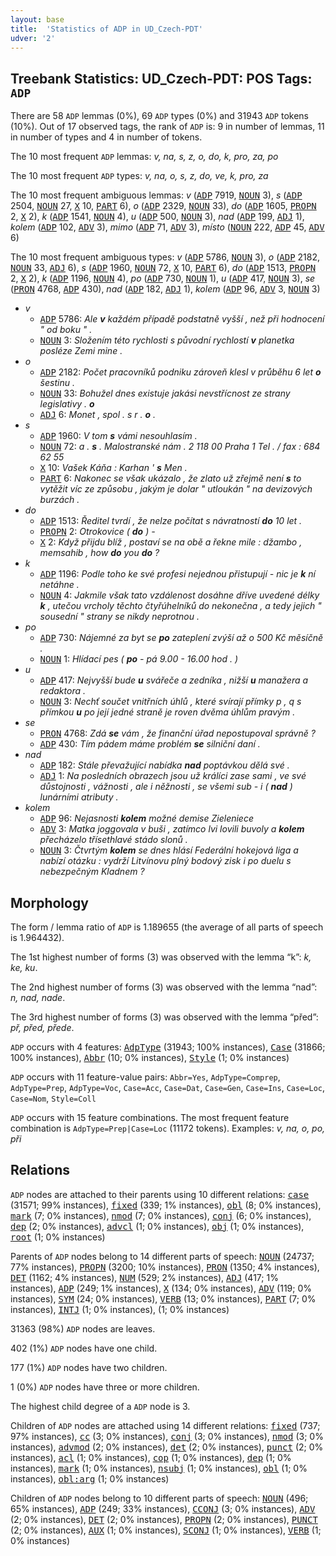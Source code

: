 ```yaml
---
layout: base
title:  'Statistics of ADP in UD_Czech-PDT'
udver: '2'
---
```


## Treebank Statistics: UD_Czech-PDT: POS Tags: `ADP`

There are 58 `ADP` lemmas (0%), 69 `ADP` types (0%) and 31943 `ADP` tokens (10%).
Out of 17 observed tags, the rank of `ADP` is: 9 in number of lemmas, 11 in number of types and 4 in number of tokens.

The 10 most frequent `ADP` lemmas: <em>v, na, s, z, o, do, k, pro, za, po</em>

The 10 most frequent `ADP` types:  <em>v, na, o, s, z, do, ve, k, pro, za</em>

The 10 most frequent ambiguous lemmas: <em>v</em> (<tt><a href="cs_pdt-pos-ADP.html">ADP</a></tt> 7919, <tt><a href="cs_pdt-pos-NOUN.html">NOUN</a></tt> 3), <em>s</em> (<tt><a href="cs_pdt-pos-ADP.html">ADP</a></tt> 2504, <tt><a href="cs_pdt-pos-NOUN.html">NOUN</a></tt> 27, <tt><a href="cs_pdt-pos-X.html">X</a></tt> 10, <tt><a href="cs_pdt-pos-PART.html">PART</a></tt> 6), <em>o</em> (<tt><a href="cs_pdt-pos-ADP.html">ADP</a></tt> 2329, <tt><a href="cs_pdt-pos-NOUN.html">NOUN</a></tt> 33), <em>do</em> (<tt><a href="cs_pdt-pos-ADP.html">ADP</a></tt> 1605, <tt><a href="cs_pdt-pos-PROPN.html">PROPN</a></tt> 2, <tt><a href="cs_pdt-pos-X.html">X</a></tt> 2), <em>k</em> (<tt><a href="cs_pdt-pos-ADP.html">ADP</a></tt> 1541, <tt><a href="cs_pdt-pos-NOUN.html">NOUN</a></tt> 4), <em>u</em> (<tt><a href="cs_pdt-pos-ADP.html">ADP</a></tt> 500, <tt><a href="cs_pdt-pos-NOUN.html">NOUN</a></tt> 3), <em>nad</em> (<tt><a href="cs_pdt-pos-ADP.html">ADP</a></tt> 199, <tt><a href="cs_pdt-pos-ADJ.html">ADJ</a></tt> 1), <em>kolem</em> (<tt><a href="cs_pdt-pos-ADP.html">ADP</a></tt> 102, <tt><a href="cs_pdt-pos-ADV.html">ADV</a></tt> 3), <em>mimo</em> (<tt><a href="cs_pdt-pos-ADP.html">ADP</a></tt> 71, <tt><a href="cs_pdt-pos-ADV.html">ADV</a></tt> 3), <em>místo</em> (<tt><a href="cs_pdt-pos-NOUN.html">NOUN</a></tt> 222, <tt><a href="cs_pdt-pos-ADP.html">ADP</a></tt> 45, <tt><a href="cs_pdt-pos-ADV.html">ADV</a></tt> 6)

The 10 most frequent ambiguous types:  <em>v</em> (<tt><a href="cs_pdt-pos-ADP.html">ADP</a></tt> 5786, <tt><a href="cs_pdt-pos-NOUN.html">NOUN</a></tt> 3), <em>o</em> (<tt><a href="cs_pdt-pos-ADP.html">ADP</a></tt> 2182, <tt><a href="cs_pdt-pos-NOUN.html">NOUN</a></tt> 33, <tt><a href="cs_pdt-pos-ADJ.html">ADJ</a></tt> 6), <em>s</em> (<tt><a href="cs_pdt-pos-ADP.html">ADP</a></tt> 1960, <tt><a href="cs_pdt-pos-NOUN.html">NOUN</a></tt> 72, <tt><a href="cs_pdt-pos-X.html">X</a></tt> 10, <tt><a href="cs_pdt-pos-PART.html">PART</a></tt> 6), <em>do</em> (<tt><a href="cs_pdt-pos-ADP.html">ADP</a></tt> 1513, <tt><a href="cs_pdt-pos-PROPN.html">PROPN</a></tt> 2, <tt><a href="cs_pdt-pos-X.html">X</a></tt> 2), <em>k</em> (<tt><a href="cs_pdt-pos-ADP.html">ADP</a></tt> 1196, <tt><a href="cs_pdt-pos-NOUN.html">NOUN</a></tt> 4), <em>po</em> (<tt><a href="cs_pdt-pos-ADP.html">ADP</a></tt> 730, <tt><a href="cs_pdt-pos-NOUN.html">NOUN</a></tt> 1), <em>u</em> (<tt><a href="cs_pdt-pos-ADP.html">ADP</a></tt> 417, <tt><a href="cs_pdt-pos-NOUN.html">NOUN</a></tt> 3), <em>se</em> (<tt><a href="cs_pdt-pos-PRON.html">PRON</a></tt> 4768, <tt><a href="cs_pdt-pos-ADP.html">ADP</a></tt> 430), <em>nad</em> (<tt><a href="cs_pdt-pos-ADP.html">ADP</a></tt> 182, <tt><a href="cs_pdt-pos-ADJ.html">ADJ</a></tt> 1), <em>kolem</em> (<tt><a href="cs_pdt-pos-ADP.html">ADP</a></tt> 96, <tt><a href="cs_pdt-pos-ADV.html">ADV</a></tt> 3, <tt><a href="cs_pdt-pos-NOUN.html">NOUN</a></tt> 3)


* <em>v</em>
  * <tt><a href="cs_pdt-pos-ADP.html">ADP</a></tt> 5786: <em>Ale <b>v</b> každém případě podstatně vyšší , než při hodnocení " od boku " .</em>
  * <tt><a href="cs_pdt-pos-NOUN.html">NOUN</a></tt> 3: <em>Složením této rychlosti s původní rychlostí <b>v</b> planetka posléze Zemi mine .</em>
* <em>o</em>
  * <tt><a href="cs_pdt-pos-ADP.html">ADP</a></tt> 2182: <em>Počet pracovníků podniku zároveň klesl v průběhu 6 let <b>o</b> šestinu .</em>
  * <tt><a href="cs_pdt-pos-NOUN.html">NOUN</a></tt> 33: <em>Bohužel dnes existuje jakási nevstřícnost ze strany legislativy . <b>o</b></em>
  * <tt><a href="cs_pdt-pos-ADJ.html">ADJ</a></tt> 6: <em>Monet , spol . s r . <b>o</b> .</em>
* <em>s</em>
  * <tt><a href="cs_pdt-pos-ADP.html">ADP</a></tt> 1960: <em>V tom <b>s</b> vámi nesouhlasím .</em>
  * <tt><a href="cs_pdt-pos-NOUN.html">NOUN</a></tt> 72: <em>a . <b>s</b> . Malostranské nám . 2 118 00 Praha 1 Tel . / fax : 684 62 55</em>
  * <tt><a href="cs_pdt-pos-X.html">X</a></tt> 10: <em>Vašek Káňa : Karhan ' <b>s</b> Men .</em>
  * <tt><a href="cs_pdt-pos-PART.html">PART</a></tt> 6: <em>Nakonec se však ukázalo , že zlato už zřejmě není <b>s</b> to vytěžit víc ze způsobu , jakým je dolar " utloukán " na devizových burzách .</em>
* <em>do</em>
  * <tt><a href="cs_pdt-pos-ADP.html">ADP</a></tt> 1513: <em>Ředitel tvrdí , že nelze počítat s návratností <b>do</b> 10 let .</em>
  * <tt><a href="cs_pdt-pos-PROPN.html">PROPN</a></tt> 2: <em>Otrokovice ( <b>do</b> ) -</em>
  * <tt><a href="cs_pdt-pos-X.html">X</a></tt> 2: <em>Když přijdu blíž , postaví se na obě a řekne mile : džambo , memsahib , how <b>do</b> you <b>do</b> ?</em>
* <em>k</em>
  * <tt><a href="cs_pdt-pos-ADP.html">ADP</a></tt> 1196: <em>Podle toho ke své profesi nejednou přistupují - nic je <b>k</b> ní netáhne .</em>
  * <tt><a href="cs_pdt-pos-NOUN.html">NOUN</a></tt> 4: <em>Jakmile však tato vzdálenost dosáhne dříve uvedené délky <b>k</b> , utečou vrcholy těchto čtyřúhelníků do nekonečna , a tedy jejich " sousední " strany se nikdy neprotnou .</em>
* <em>po</em>
  * <tt><a href="cs_pdt-pos-ADP.html">ADP</a></tt> 730: <em>Nájemné za byt se <b>po</b> zateplení zvýší až o 500 Kč měsíčně .</em>
  * <tt><a href="cs_pdt-pos-NOUN.html">NOUN</a></tt> 1: <em>Hlídací pes ( <b>po</b> - pá 9.00 - 16.00 hod . )</em>
* <em>u</em>
  * <tt><a href="cs_pdt-pos-ADP.html">ADP</a></tt> 417: <em>Nejvyšší bude <b>u</b> svářeče a zedníka , nižší <b>u</b> manažera a redaktora .</em>
  * <tt><a href="cs_pdt-pos-NOUN.html">NOUN</a></tt> 3: <em>Nechť součet vnitřních úhlů , které svírají přímky p , q s přímkou <b>u</b> po její jedné straně je roven dvěma úhlům pravým .</em>
* <em>se</em>
  * <tt><a href="cs_pdt-pos-PRON.html">PRON</a></tt> 4768: <em>Zdá <b>se</b> vám , že finanční úřad nepostupoval správně ?</em>
  * <tt><a href="cs_pdt-pos-ADP.html">ADP</a></tt> 430: <em>Tím pádem máme problém <b>se</b> silniční daní .</em>
* <em>nad</em>
  * <tt><a href="cs_pdt-pos-ADP.html">ADP</a></tt> 182: <em>Stále převažující nabídka <b>nad</b> poptávkou dělá své .</em>
  * <tt><a href="cs_pdt-pos-ADJ.html">ADJ</a></tt> 1: <em>Na posledních obrazech jsou už králíci zase sami , ve své důstojnosti , vážnosti , ale i něžnosti , se všemi sub - i ( <b>nad</b> ) lunárními atributy .</em>
* <em>kolem</em>
  * <tt><a href="cs_pdt-pos-ADP.html">ADP</a></tt> 96: <em>Nejasnosti <b>kolem</b> možné demise Zieleniece</em>
  * <tt><a href="cs_pdt-pos-ADV.html">ADV</a></tt> 3: <em>Matka joggovala v buši , zatímco lvi lovili buvoly a <b>kolem</b> přecházelo třísethlavé stádo slonů .</em>
  * <tt><a href="cs_pdt-pos-NOUN.html">NOUN</a></tt> 3: <em>Čtvrtým <b>kolem</b> se dnes hlásí Federální hokejová liga a nabízí otázku : vydrží Litvínovu plný bodový zisk i po duelu s nebezpečným Kladnem ?</em>

## Morphology

The form / lemma ratio of `ADP` is 1.189655 (the average of all parts of speech is 1.964432).

The 1st highest number of forms (3) was observed with the lemma “k”: <em>k, ke, ku</em>.

The 2nd highest number of forms (3) was observed with the lemma “nad”: <em>n, nad, nade</em>.

The 3rd highest number of forms (3) was observed with the lemma “před”: <em>př, před, přede</em>.

`ADP` occurs with 4 features: <tt><a href="cs_pdt-feat-AdpType.html">AdpType</a></tt> (31943; 100% instances), <tt><a href="cs_pdt-feat-Case.html">Case</a></tt> (31866; 100% instances), <tt><a href="cs_pdt-feat-Abbr.html">Abbr</a></tt> (10; 0% instances), <tt><a href="cs_pdt-feat-Style.html">Style</a></tt> (1; 0% instances)

`ADP` occurs with 11 feature-value pairs: `Abbr=Yes`, `AdpType=Comprep`, `AdpType=Prep`, `AdpType=Voc`, `Case=Acc`, `Case=Dat`, `Case=Gen`, `Case=Ins`, `Case=Loc`, `Case=Nom`, `Style=Coll`

`ADP` occurs with 15 feature combinations.
The most frequent feature combination is `AdpType=Prep|Case=Loc` (11172 tokens).
Examples: <em>v, na, o, po, při</em>


## Relations

`ADP` nodes are attached to their parents using 10 different relations: <tt><a href="cs_pdt-dep-case.html">case</a></tt> (31571; 99% instances), <tt><a href="cs_pdt-dep-fixed.html">fixed</a></tt> (339; 1% instances), <tt><a href="cs_pdt-dep-obl.html">obl</a></tt> (8; 0% instances), <tt><a href="cs_pdt-dep-mark.html">mark</a></tt> (7; 0% instances), <tt><a href="cs_pdt-dep-nmod.html">nmod</a></tt> (7; 0% instances), <tt><a href="cs_pdt-dep-conj.html">conj</a></tt> (6; 0% instances), <tt><a href="cs_pdt-dep-dep.html">dep</a></tt> (2; 0% instances), <tt><a href="cs_pdt-dep-advcl.html">advcl</a></tt> (1; 0% instances), <tt><a href="cs_pdt-dep-obj.html">obj</a></tt> (1; 0% instances), <tt><a href="cs_pdt-dep-root.html">root</a></tt> (1; 0% instances)

Parents of `ADP` nodes belong to 14 different parts of speech: <tt><a href="cs_pdt-pos-NOUN.html">NOUN</a></tt> (24737; 77% instances), <tt><a href="cs_pdt-pos-PROPN.html">PROPN</a></tt> (3200; 10% instances), <tt><a href="cs_pdt-pos-PRON.html">PRON</a></tt> (1350; 4% instances), <tt><a href="cs_pdt-pos-DET.html">DET</a></tt> (1162; 4% instances), <tt><a href="cs_pdt-pos-NUM.html">NUM</a></tt> (529; 2% instances), <tt><a href="cs_pdt-pos-ADJ.html">ADJ</a></tt> (417; 1% instances), <tt><a href="cs_pdt-pos-ADP.html">ADP</a></tt> (249; 1% instances), <tt><a href="cs_pdt-pos-X.html">X</a></tt> (134; 0% instances), <tt><a href="cs_pdt-pos-ADV.html">ADV</a></tt> (119; 0% instances), <tt><a href="cs_pdt-pos-SYM.html">SYM</a></tt> (24; 0% instances), <tt><a href="cs_pdt-pos-VERB.html">VERB</a></tt> (13; 0% instances), <tt><a href="cs_pdt-pos-PART.html">PART</a></tt> (7; 0% instances), <tt><a href="cs_pdt-pos-INTJ.html">INTJ</a></tt> (1; 0% instances),  (1; 0% instances)

31363 (98%) `ADP` nodes are leaves.

402 (1%) `ADP` nodes have one child.

177 (1%) `ADP` nodes have two children.

1 (0%) `ADP` nodes have three or more children.

The highest child degree of a `ADP` node is 3.

Children of `ADP` nodes are attached using 14 different relations: <tt><a href="cs_pdt-dep-fixed.html">fixed</a></tt> (737; 97% instances), <tt><a href="cs_pdt-dep-cc.html">cc</a></tt> (3; 0% instances), <tt><a href="cs_pdt-dep-conj.html">conj</a></tt> (3; 0% instances), <tt><a href="cs_pdt-dep-nmod.html">nmod</a></tt> (3; 0% instances), <tt><a href="cs_pdt-dep-advmod.html">advmod</a></tt> (2; 0% instances), <tt><a href="cs_pdt-dep-det.html">det</a></tt> (2; 0% instances), <tt><a href="cs_pdt-dep-punct.html">punct</a></tt> (2; 0% instances), <tt><a href="cs_pdt-dep-acl.html">acl</a></tt> (1; 0% instances), <tt><a href="cs_pdt-dep-cop.html">cop</a></tt> (1; 0% instances), <tt><a href="cs_pdt-dep-dep.html">dep</a></tt> (1; 0% instances), <tt><a href="cs_pdt-dep-mark.html">mark</a></tt> (1; 0% instances), <tt><a href="cs_pdt-dep-nsubj.html">nsubj</a></tt> (1; 0% instances), <tt><a href="cs_pdt-dep-obl.html">obl</a></tt> (1; 0% instances), <tt><a href="cs_pdt-dep-obl-arg.html">obl:arg</a></tt> (1; 0% instances)

Children of `ADP` nodes belong to 10 different parts of speech: <tt><a href="cs_pdt-pos-NOUN.html">NOUN</a></tt> (496; 65% instances), <tt><a href="cs_pdt-pos-ADP.html">ADP</a></tt> (249; 33% instances), <tt><a href="cs_pdt-pos-CCONJ.html">CCONJ</a></tt> (3; 0% instances), <tt><a href="cs_pdt-pos-ADV.html">ADV</a></tt> (2; 0% instances), <tt><a href="cs_pdt-pos-DET.html">DET</a></tt> (2; 0% instances), <tt><a href="cs_pdt-pos-PROPN.html">PROPN</a></tt> (2; 0% instances), <tt><a href="cs_pdt-pos-PUNCT.html">PUNCT</a></tt> (2; 0% instances), <tt><a href="cs_pdt-pos-AUX.html">AUX</a></tt> (1; 0% instances), <tt><a href="cs_pdt-pos-SCONJ.html">SCONJ</a></tt> (1; 0% instances), <tt><a href="cs_pdt-pos-VERB.html">VERB</a></tt> (1; 0% instances)


